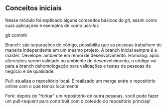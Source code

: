 ## Conceitos iniciais

Nesse módulo foi explicado alguns comandos básicos do git, assim como suas aplicações e exemplos de como usá-los

git commit

Branch: são separações de código, possibilita que as pessoas trabalhem de maneira independente em um mesmo projeto. A branch inicial sempre é a master. Develope: ambiente em remoi de desenvolvimento. Homolog: após altereções serem validade no ambiente de desenvolvimento, o código vai para a branch dehomologação para validações e testes de pessoas de negócio e de qualidade.

Pull: atualiza o repositório local. É realizado um merge entre o repositório online com o que temos localmente

Fork: depois de "forkar" um repositório de outra pessoas, você pode fazer um pull-requent para contribuit com o coteúdo do repositório princiapl